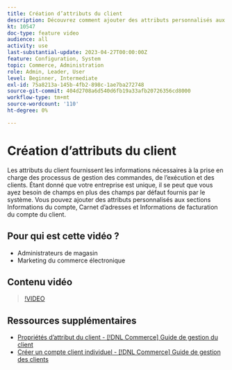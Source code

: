 ```yaml
---
title: Création d’attributs du client
description: Découvrez comment ajouter des attributs personnalisés aux sections Informations du compte, Carnet d’adresses et Informations de facturation du compte d’un client.
kt: 10547
doc-type: feature video
audience: all
activity: use
last-substantial-update: 2023-04-27T00:00:00Z
feature: Configuration, System
topic: Commerce, Administration
role: Admin, Leader, User
level: Beginner, Intermediate
exl-id: 75a8213a-145b-4fb2-898c-1ae7ba272748
source-git-commit: 404d2708a6d540d6fb19a33afb20726356cd8000
workflow-type: tm+mt
source-wordcount: '110'
ht-degree: 0%

---
```


# Création d’attributs du client

Les attributs du client fournissent les informations nécessaires à la prise en charge des processus de gestion des commandes, de l’exécution et des clients. Étant donné que votre entreprise est unique, il se peut que vous ayez besoin de champs en plus des champs par défaut fournis par le système. Vous pouvez ajouter des attributs personnalisés aux sections Informations du compte, Carnet d’adresses et Informations de facturation du compte du client.

## Pour qui est cette vidéo ?

- Administrateurs de magasin
- Marketing du commerce électronique

## Contenu vidéo

>[!VIDEO](https://video.tv.adobe.com/v/3410184?quality=12&learn=on&captions=fre_fr)

## Ressources supplémentaires

- [ Propriétés d’attribut du client - [!DNL Commerce] Guide de gestion du client](https://experienceleague.adobe.com/docs/commerce-admin/customers/customer-accounts/attributes/attribute-properties.html?lang=fr)
- [Créer un compte client individuel - [!DNL Commerce] Guide de gestion des clients](https://experienceleague.adobe.com/docs/commerce-admin/customers/customer-accounts/account-create.html?lang=fr)

